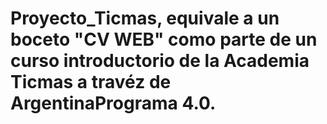 # Proyecto_Ticmas, equivale a un boceto "CV WEB" como parte de un curso introductorio de la Academia Ticmas a travéz de ArgentinaPrograma 4.0.
